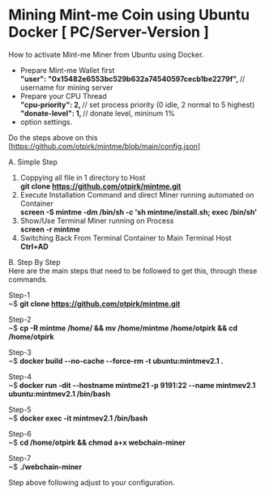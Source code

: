 # Mining Mint-me Coin using Ubuntu Docker [ PC/Server-Version ]
How to activate Mint-me Miner from Ubuntu using Docker.
- Prepare Mint-me Wallet first
   <br/> <b>"user": "0x15482e6553bc529b632a74540597cecb1be2279f", </b>  // username for mining server
- Prepare your CPU Thread
    <br/> <b>"cpu-priority": 2, </b>  // set process priority (0 idle, 2 normal to 5 highest)
   <br/>  <b>"donate-level": 1, </b>  // donate level, mininum 1%
- option settings.

Do the steps above on this [https://github.com/otpirk/mintme/blob/main/config.json]

A. Simple Step<br/>
1. Coppying all file in 1 directory to Host  <br/>
   <b>git clone https://github.com/otpirk/mintme.git</b>
2. Execute Installation Command and direct Miner running automated on Container <br/>
   <b>screen -S mintme -dm /bin/sh -c 'sh mintme/install.sh; exec /bin/sh'</b>
3. Show/Use Terminal Miner running on Process<br/>
   <b>screen -r mintme</b>
4. Switching Back From Terminal Container to Main Terminal Host<br/>
   <b>Ctrl+AD</b>

B. Step By Step<br/>
Here are the main steps that need to be followed to get this, through these commands.

Step-1<br/>
~$ <b>git clone https://github.com/otpirk/mintme.git</b>

Step-2<br/>
~$ <b>cp -R mintme /home/ && mv /home/mintme /home/otpirk && cd /home/otpirk</b>

Step-3<br/>
~$ <b>docker build --no-cache --force-rm -t ubuntu:mintmev2.1 .</b>

Step-4<br/>
~$<b> docker run -dit --hostname mintme21 -p 9191:22 --name mintmev2.1 ubuntu:mintmev2.1 /bin/bash</b>

Step-5<br/>
~$ <b>docker exec -it mintmev2.1 /bin/bash</b>

Step-6<br/>
~$ <b>cd /home/otpirk && chmod a+x webchain-miner</b>

Step-7<br/>
~$ <b>./webchain-miner</b>
<br/>

Step above following adjust to your configuration.
